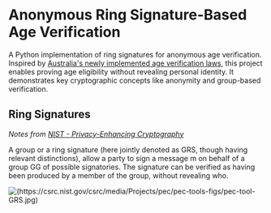 # Anonymous Ring Signature-Based Age Verification

A Python implementation of ring signatures for anonymous age verification. Inspired by [Australia's newly implemented age verification laws](https://www.aph.gov.au/Parliamentary_Business/Bills_Legislation/bd/bd2425/25bd39), this project enables proving age eligibility without revealing personal identity. It demonstrates key cryptographic concepts like anonymity and group-based verification.


## Ring Signatures
*Notes from [NIST - Privacy-Enhancing Cryptography](https://csrc.nist.gov/projects/pec/pec-tools)*

A group or a ring signature (here jointly denoted as GRS, though having relevant distinctions), allow a party to sign a message m on behalf of a group GG of possible signatories. The signature can be verified as having been produced by a member of the group, without revealing who.

![<img>(https://csrc.nist.gov/csrc/media/Projects/pec/pec-tools-figs/pec-tool-GRS.jpg)</img>](https://csrc.nist.gov/csrc/media/Projects/pec/pec-tools-figs/pec-tool-GRS.jpg)